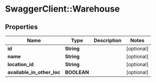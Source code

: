 # SwaggerClient::Warehouse

## Properties
Name | Type | Description | Notes
------------ | ------------- | ------------- | -------------
**id** | **String** |  | [optional] 
**name** | **String** |  | [optional] 
**location_id** | **String** |  | [optional] 
**available_in_other_loc** | **BOOLEAN** |  | [optional] 


